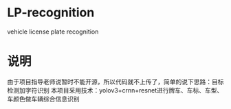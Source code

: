 # LP-recognition
vehicle license plate recognition
# 说明
由于项目指导老师说暂时不能开源，所以代码就不上传了，简单的说下思路：目标检测加字符识别 
本项目采用技术：yolov3+crnn+resnet进行牌车、车标、车型、车颜色做车辆综合信息识别
